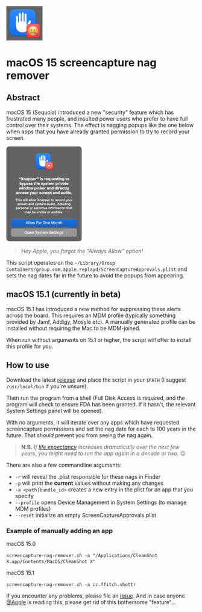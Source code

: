 <img src="./icon.png" width="96" />

# macOS 15 screencapture nag remover

## Abstract

macOS 15 (Sequoia) introduced a new "security" feature which has frustrated many people, and insulted power users who prefer to have full control over their systems. The effect is nagging popups like the one below when apps that you have already granted permission to try to record your screen.

<img src="./sample.png" width="200" alt="nag image" />

> _Hey Apple, you forgot the “Always Allow” option!_

This script operates on the `~/Library/Group Containers/group.com.apple.replayd/ScreenCaptureApprovals.plist` and sets the nag dates far in the future to avoid the popups from appearing.

## macOS 15.1 (currently in beta)

macOS 15.1 has introduced a new method for suppressing these alerts across the board. This requires an MDM profile (typically something provided by Jamf, Addigy, Mosyle etc). A manually generated profile can be installed without requiring the Mac to be MDM-joined.

When run without arguments on 15.1 or higher, the script will offer to install this profile for you.

## How to use

Download the latest [release][4] and place the script in your `$PATH` (I suggest `/usr/local/bin` if you're unsure).

Then run the program from a shell (Full Disk Access is required, and the program will check to ensure FDA has been granted. If it hasn't, the relevant System Settings panel will be opened).

With no arguments, it will iterate over any apps which have requested screencapture permissions and set the nag date for each to 100 years in the future. That _should_ prevent you from seeing the nag again.

> **N.B.** _If [life expectancy][1] increases dramatically over the next few years, you might need to run the app again in a decade or two._ 😉

There are also a few commandline arguments:

- `-r` will reveal the .plist responsible for these nags in Finder
- `-p` will print the **current** values without making any changes
- `-a <path|bundle_id>` creates a new entry in the plist for an app that you specify
- `--profile` opens Device Management in System Settings (to manage MDM profiles)
- `--reset` initialize an empty ScreenCaptureApprovals.plist

### Example of manually adding an app

macOS 15.0
```
screencapture-nag-remover.sh -a "/Applications/CleanShot X.app/Contents/MacOS/CleanShot X"
```

macOS 15.1
```
screencapture-nag-remover.sh -a cc.ffitch.shottr
```

If you encounter any problems, please file an [issue][3]. And in case anyone [@Apple][2] is reading this, please get rid of this bothersome "feature"...


[1]: https://data.worldbank.org/indicator/SP.DYN.LE00.IN
[2]: https://github.com/apple
[3]: https://github.com/luckman212/screencapture-nag-remover/issues
[4]: https://github.com/luckman212/screencapture-nag-remover/releases
